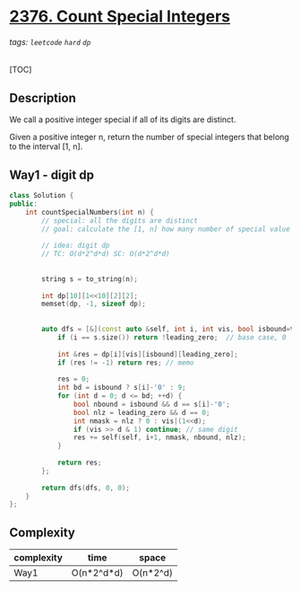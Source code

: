 # [2376. Count Special Integers](https://leetcode.com/problems/count-special-integers/)

###### tags: `leetcode` `hard` `dp`

[TOC]

## Description
We call a positive integer special if all of its digits are distinct.

Given a positive integer n, return the number of special integers that belong to the interval [1, n].

## Way1 - digit dp

```cpp
class Solution {
public:
    int countSpecialNumbers(int n) {
        // special: all the digits are distinct
        // goal: calculate the [1, n] how many number of special value
        
        // idea: digit dp
        // TC: O(d*2^d*d) SC: O(d*2^d*d)
        
        
        string s = to_string(n);
        
        int dp[10][1<<10][2][2];
        memset(dp, -1, sizeof dp);
        
        
        auto dfs = [&](const auto &self, int i, int vis, bool isbound=true, bool leading_zero=true) -> int {
            if (i == s.size()) return !leading_zero;  // base case, 0
            
            int &res = dp[i][vis][isbound][leading_zero];
            if (res != -1) return res; // memo
            
            res = 0;
            int bd = isbound ? s[i]-'0' : 9;
            for (int d = 0; d <= bd; ++d) {
                bool nbound = isbound && d == s[i]-'0';
                bool nlz = leading_zero && d == 0;
                int nmask = nlz ? 0 : vis|(1<<d);
                if (vis >> d & 1) continue; // same digit
                res += self(self, i+1, nmask, nbound, nlz);
            }
            
            return res;
        };
        
        return dfs(dfs, 0, 0);
    }
};
```

## Complexity

| complexity | time | space |
| - | - | - |
| Way1 | O(n\*2^d\*d) | O(n\*2^d) |
